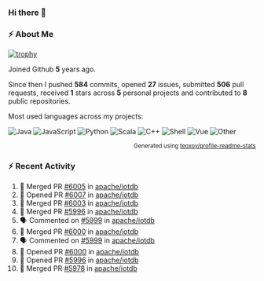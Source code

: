 ### Hi there 👋

### :zap: About Me

[![trophy](https://github-profile-trophy.vercel.app/?username=HTHou&theme=onedark)](https://github.com/ryo-ma/github-profile-trophy)
   
Joined Github **5** years ago.

Since then I pushed **584** commits, opened **27** issues, submitted **506** pull requests, received **1** stars across **5** personal projects and contributed to **8** public repositories.

Most used languages across my projects:

![Java](https://img.shields.io/static/v1?style=flat-square&label=%E2%A0%80&color=555&labelColor=%23b07219&message=Java%EF%B8%B194.4%25)
![JavaScript](https://img.shields.io/static/v1?style=flat-square&label=%E2%A0%80&color=555&labelColor=%23f1e05a&message=JavaScript%EF%B8%B11.4%25)
![Python](https://img.shields.io/static/v1?style=flat-square&label=%E2%A0%80&color=555&labelColor=%233572A5&message=Python%EF%B8%B10.7%25)
![Scala](https://img.shields.io/static/v1?style=flat-square&label=%E2%A0%80&color=555&labelColor=%23c22d40&message=Scala%EF%B8%B10.6%25)
![C++](https://img.shields.io/static/v1?style=flat-square&label=%E2%A0%80&color=555&labelColor=%23f34b7d&message=C%2B%2B%EF%B8%B10.6%25)
![Shell](https://img.shields.io/static/v1?style=flat-square&label=%E2%A0%80&color=555&labelColor=%2389e051&message=Shell%EF%B8%B10.4%25)
![Vue](https://img.shields.io/static/v1?style=flat-square&label=%E2%A0%80&color=555&labelColor=%2341b883&message=Vue%EF%B8%B10.3%25)
![Other](https://img.shields.io/static/v1?style=flat-square&label=%E2%A0%80&color=555&labelColor=%23ededed&message=Other%EF%B8%B11.2%25)

<p align="right"><sub>Generated using <a href="https://github.com/marketplace/actions/profile-readme-stats">teoxoy/profile-readme-stats</a></sub></p>


<!--![](https://github.com/HTHou/HTHou/blob/output/github-contribution-grid-snake.svg)-->

<!--![Haonan Hou's github stats](https://github-readme-stats.vercel.app/api?username=HTHou&count_private=true&show_icons=true&theme=onedark)-->

<!--![Haonan Hou's wakatime stats](https://github-readme-stats.vercel.app/api/wakatime?username=HTHou&layout=compact&theme=onedark)-->

<!--![Top Langs](https://github-readme-stats.vercel.app/api/top-langs/?username=HTHou&theme=onedark&layout=compact)-->

### :zap: Recent Activity
<!--START_SECTION:activity-->
1. 🎉 Merged PR [#6005](https://github.com/apache/iotdb/pull/6005) in [apache/iotdb](https://github.com/apache/iotdb)
2. 💪 Opened PR [#6007](https://github.com/apache/iotdb/pull/6007) in [apache/iotdb](https://github.com/apache/iotdb)
3. 🎉 Merged PR [#6003](https://github.com/apache/iotdb/pull/6003) in [apache/iotdb](https://github.com/apache/iotdb)
4. 🎉 Merged PR [#5996](https://github.com/apache/iotdb/pull/5996) in [apache/iotdb](https://github.com/apache/iotdb)
5. 🗣 Commented on [#5999](https://github.com/apache/iotdb/issues/5999) in [apache/iotdb](https://github.com/apache/iotdb)
6. 🎉 Merged PR [#6000](https://github.com/apache/iotdb/pull/6000) in [apache/iotdb](https://github.com/apache/iotdb)
7. 🗣 Commented on [#5999](https://github.com/apache/iotdb/issues/5999) in [apache/iotdb](https://github.com/apache/iotdb)
8. 💪 Opened PR [#6000](https://github.com/apache/iotdb/pull/6000) in [apache/iotdb](https://github.com/apache/iotdb)
9. 💪 Opened PR [#5996](https://github.com/apache/iotdb/pull/5996) in [apache/iotdb](https://github.com/apache/iotdb)
10. 🎉 Merged PR [#5978](https://github.com/apache/iotdb/pull/5978) in [apache/iotdb](https://github.com/apache/iotdb)
<!--END_SECTION:activity-->

<!--
**HTHou/HTHou** is a ✨ _special_ ✨ repository because its `README.md` (this file) appears on your GitHub profile.

Here are some ideas to get you started:

- 🔭 I’m currently working on ...
- 🌱 I’m currently learning ...
- 👯 I’m looking to collaborate on ...
- 🤔 I’m looking for help with ...
- 💬 Ask me about ...
- 📫 How to reach me: ...
- 😄 Pronouns: ...
- ⚡ Fun fact: ...
-->
